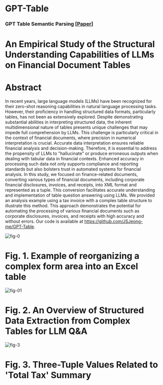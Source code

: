 # GPT-Table
### GPT Table Semantic Parsing [[Paper](https://drive.google.com/file/d/1edpW9TkiNPAEhD5NvFgQOv2i73wFiEBz/view?usp=sharing)]

# An Empirical Study of the Structural Understanding Capabilities of LLMs on Financial Document Tables
# Abstract

In recent years, large language models (LLMs) have been recognized for their zero-shot reasoning capabilities in natural language processing tasks. However, their proficiency in handling structured data formats, particularly tables, has not been as extensively explored. Despite demonstrating substantial abilities in interpreting structured data, the inherent multidimensional nature of tables presents unique challenges that may impede full comprehension by LLMs. This challenge is particularly critical in the context of financial documents, where precision in numerical interpretation is crucial. Accurate data interpretation ensures reliable financial analysis and decision-making. Therefore, it is essential to address the propensity of LLMs to "hallucinate" or produce erroneous outputs when dealing with tabular data in financial contexts. Enhanced accuracy in processing such data not only supports compliance and reporting standards but also bolsters trust in automated systems for financial analysis. 
In this study, we focused on finance-related documents, converting various types of financial documents, including corporate financial disclosures, invoices, and receipts, into XML format and represented as a tuple. This conversion facilitates accurate understanding and implementation of table question answering using LLMs. We provided an analysis example using a tax invoice with a complex table structure to illustrate this method. This approach demonstrates the potential for automating the processing of various financial documents such as corporate disclosures, invoices, and receipts with high accuracy and without errors. Our code is available at
https://github.com/JSJeong-me/GPT-Table.


![fig-0](https://github.com/JSJeong-me/GPT-Table/assets/54794815/88f1bc23-3624-47f1-8744-51caa3e60b88)
# Fig. 1.  Example of reorganizing a complex form area into an Excel table

![fig-01](https://github.com/JSJeong-me/GPT-Table/assets/54794815/40738e0e-6ee2-48bb-8392-8024514b269f)
# Fig. 2.  An Overview of Structured Data Extraction from Complex Tables for LLM Q&A

![fig-3](https://github.com/JSJeong-me/GPT-Table/assets/54794815/109bd86c-9166-40b3-a33c-3e2afc0a54f3)
# Fig. 3.  Three-Tuple Values Related to 'Total Tax' Summary
